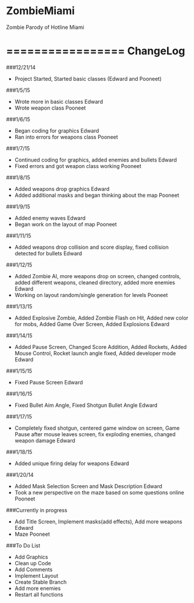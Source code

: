 ZombieMiami
===========

Zombie Parody of Hotline Miami

=================
ChangeLog
=================
###12/21/14 
* Project Started, Started basic classes (Edward and Pooneet)

###1/5/15 
* Wrote more in basic classes Edward
* Wrote weapon class Pooneet

###1/6/15 
* Began coding for graphics Edward
* Ran into errors for weapons class Pooneet

###1/7/15 
* Continued coding for graphics, added enemies and bullets Edward
* Fixed errors and got weapon class working Pooneet

###1/8/15 
* Added weapons drop graphics Edward
* Added additional masks and began thinking about the map Pooneet

###1/9/15 
* Added enemy waves Edward
* Began work on the layout of map Pooneet

###1/11/15 
* Added weapons drop collision and score display, fixed collision detected for bullets Edward

###1/12/15 
* Added Zombie AI, more weapons drop on screen, changed controls, added different weapons, cleaned directory, added more enemies Edward
* Working on layout random/single generation for levels Pooneet

###1/13/15
* Added Explosive Zombie, Added Zombie Flash on Hit, Added new color for mobs, Added Game Over Screen, Added Explosions Edward

###1/14/15
* Added Pause Screen, Changed Score Addition, Added Rockets, Added Mouse Control, Rocket launch angle fixed, Added developer mode Edward

###1/15/15
* Fixed Pause Screen Edward

###1/16/15
* Fixed Bullet Aim Angle, Fixed Shotgun Bullet Angle Edward

###1/17/15
* Completely fixed shotgun, centered game window on screen, Game Pause after mouse leaves screen, fix exploding enemies, changed weapon damage Edward

###1/18/15
* Added unique firing delay for weapons Edward

###1/20/14
* Added Mask Selection Screen and Mask Description Edward
* Took a new perspective on the maze based on some questions online Pooneet

###Currently in progress
* Add Title Screen, Implement masks(add effects), Add more weapons Edward
* Maze Pooneet

###To Do List
* Add Graphics
* Clean up Code
* Add Comments
* Implement Layout
* Create Stable Branch
* Add more enemies
* Restart all functions
